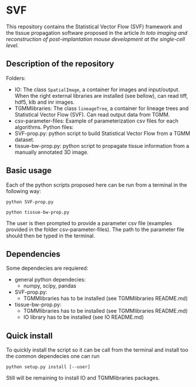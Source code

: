 # SVF

This repository contains the Statistical Vector Flow (SVF) framework and the tissue propagation software proposed in the article *In toto imaging and reconstruction of post-implantation mouse development at the single-cell level*.

## Description of the repository
Folders:
  - IO: The class `SpatialImage`, a container for images and input/output. When the right external libraries are installed (see bellow), can read tiff, hdf5, klb and inr images.
  - TGMMlibraries: The class `lineageTree`, a container for lineage trees and Statistical Vector Flow (SVF). Can read output data from TGMM.
  - csv-parameter-files: Example of parameterization csv files for each algorithms.
Python files:
  - SVF-prop.py: python script to build Statistical Vector Flow from a TGMM dataset.
  - tissue-bw-prop.py: python script to propagate tissue information from a manually annotated 3D image.

## Basic usage
Each of the python scripts proposed here can be run from a terminal in the following way:

`python SVF-prop.py`

`python tissue-bw-prop.py`

The user is then prompted to provide a parameter csv file (examples provided in the folder csv-parameter-files). The path to the parameter file should then be typed in the terminal.

## Dependencies
Some dependecies are requiered:
  - general python dependecies:
    - numpy, scipy, pandas
  - SVF-prop.py:
     - TGMMlibraries has to be installed (see TGMMlibraries README.md)
  - tissue-bw-prop.py:
    - TGMMlibraries has to be installed (see TGMMlibraries README.md)
    - IO library has to be installed (see IO README.md)

## Quick install
To quickly install the script so it can be call from the terminal and install too the common dependecies one can run
```shell
python setup.py install [--user]
```
Still will be remaining to install IO and TGMMlibraries packages.
